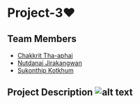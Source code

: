 # Project-3❤
## Team Members
* [Chakkrit Tha-aphai](https://www.facebook.com/zDarksoFTz "Chakkrit Tha-aphai's Facebook")
* [Nutdanai Jirakangwan](https://www.facebook.com/profile.php?id=100000670140714 "Nutdanai Jirakangwan's Facebook")
* [Sukonthip Kotkhum](https://www.facebook.com/sukhonthip.kotkhum.5 "Sukonthip Kotkhum's Facebook")


## Project Description ![alt text][logo] 

[logo]: https://i.ytimg.com/vi/nAAnJCI76ak/maxresdefault.jpg "Logo Title Text 1"






